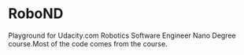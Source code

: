 # RoboND
Playground for Udacity.com Robotics Software Engineer Nano Degree course.Most of the code comes from the course.
